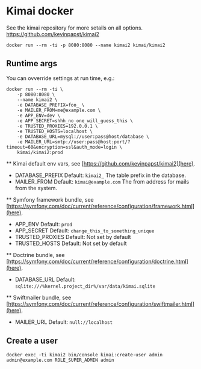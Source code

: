 # Kimai docker

See the kimai repository for more setails on all options. https://github.com/kevinpapst/kimai2

    docker run --rm -ti -p 8080:8080 --name kimai2 kimai/kimai2

## Runtime args

You can ovverride settings at run time, e.g.:

    docker run --rm -ti \
        -p 8080:8080 \
        --name kimai2 \
        -e DATABASE_PREFIX=foo_ \
        -e MAILER_FROM=me@example.com \
        -e APP_ENV=dev \
        -e APP_SECRET=shhh_no_one_will_guess_this \
        -e TRUSTED_PROXIES=192.0.0.1 \
        -e TRUSTED_HOSTS=localhost \
        -e DATABASE_URL=mysql://user:pass@host/database \
        -e MAILER_URL=smtp://user:pass@host:port/?timeout=60&encryption=ssl&auth_mode=login \
        kimai/kimai2:prod

** Kimai default env vars, see [https://github.com/kevinpapst/kimai2](here).
 * DATABASE_PREFIX
   Default: ```kimai2_```
   The table prefix in the database.
 * MAILER_FROM
   Default: ```kimai@example.com```
   The from address for mails from the system.

** Symfony framework bundle, see [https://symfony.com/doc/current/reference/configuration/framework.html](here).
 * APP_ENV
   Default: ```prod```
 * APP_SECRET
   Default: ```change_this_to_something_unique```
 * TRUSTED_PROXIES
   Default: Not set by default
 * TRUSTED_HOSTS
   Default: Not set by default

** Doctrine bundle, see [https://symfony.com/doc/current/reference/configuration/doctrine.html](here).
 * DATABASE_URL
   Default: ```sqlite:///%kernel.project_dir%/var/data/kimai.sqlite```

** Swiftmailer bundle, see [https://symfony.com/doc/current/reference/configuration/swiftmailer.html](here).
 * MAILER_URL
   Default: ```null://localhost```

## Create a user

    docker exec -ti kimai2 bin/console kimai:create-user admin admin@example.com ROLE_SUPER_ADMIN admin
